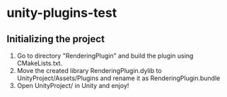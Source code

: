 # unity-plugins-test

## Initializing the project

1. Go to directory "RenderingPlugin" and build the plugin using CMakeLists.txt.
2. Move the created library RenderingPlugin.dylib to UnityProject/Assets/Plugins and rename it as RenderingPlugin.bundle
3. Open UnityProject/ in Unity and enjoy!
